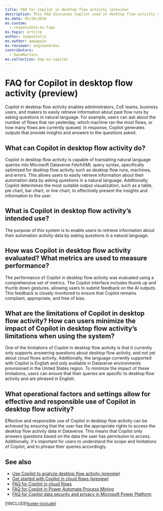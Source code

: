 ```yaml
---
title: FAQ for Copilot in desktop flow activity (preview)
description: This FAQ discusses Copilot used in desktop flow activity and the key considerations for making use of this technology responsibly.
ms.date: 05/20/2024
ms.custom: 
  - responsible-ai-faqs
ms.topic: article
author: rpapostolis
ms.author: appapaio
ms.reviewer: angieandrews
contributors:
  - DanaMartens
ms.collection: bap-ai-copilot
---
```


# FAQ for Copilot in desktop flow activity (preview)

Copilot in desktop flow activity enables administrators, CoE teams, business users, and makers to easily retrieve information about past flow runs by asking questions in natural language. For example, users can ask about the number of flows that ran yesterday, which machine ran the most flows, or how many flows are currently queued. In response, Copilot generates outputs that provide insights and answers to the questions asked.

## What can Copilot in desktop flow activity do?

Copilot in desktop flow activity is capable of translating natural language queries into Microsoft Dataverse FetchXML query syntax, specifically optimized for desktop flow activity such as desktop flow runs, machines, and errors. This allows users to easily retrieve information about their automation data by asking questions in a natural language. Additionally, Copilot determines the most suitable output visualization, such as a table, pie chart, bar chart, or line chart, to effectively present the insights and information to the user.

## What is Copilot in desktop flow activity’s intended use?

The purpose of this system is to enable users to retrieve information about their automation activity data by asking questions in a natural language.

## How was Copilot in desktop flow activity evaluated? What metrics are used to measure performance?

The performance of Copilot in desktop flow activity was evaluated using a comprehensive set of metrics. The Copilot interface includes thumb up and thumb down gestures, allowing users to submit feedback on the AI outputs. This feedback is closely monitored to ensure that Copilot remains compliant, appropriate, and free of bias.

## What are the limitations of Copilot in desktop flow activity? How can users minimize the impact of Copilot in desktop flow activity’s limitations when using the system?

One of the limitations of Copilot in desktop flow activity is that it currently only supports answering questions about desktop flow activity, and not yet about cloud flows activity. Additionally, the language currently supported with Copilot is English and only available in Dataverse environments provisioned in the United States region. To minimize the impact of these limitations, users can ensure that their queries are specific to desktop flow activity and are phrased in English.

## What operational factors and settings allow for effective and responsible use of Copilot in desktop flow activity?

Effective and responsible use of Copilot in desktop flow activity can be achieved by ensuring that the user has the appropriate rights to access the desktop flow activity data in Dataverse. This means that Copilot only answers questions based on the data the user has permission to access. Additionally, it's important for users to understand the scope and limitations of Copilot, and to phrase their queries accordingly.

## See also

- [Use Copilot to analyze desktop flow activity (preview)](./desktop-flows/use-copilot-to-analyze-desktopflow-activity.md)
- [Get started with Copilot in cloud flows (preview)](get-started-with-copilot.md)
- [FAQ for Copilot in cloud flows](faqs-copilot.md)
- [FAQ for Copilot in Power Automate Process Mining](faqs-copilot-in-process-mining.md)
- [FAQ for Copilot data security and privacy in Microsoft Power Platform](/power-platform/faqs-copilot-data-security-privacy)

[!INCLUDE[footer-include](./includes/footer-banner.md)]
